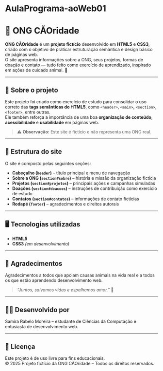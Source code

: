 # AulaPrograma-aoWeb01

# 🐾 ONG CÃOridade  

**ONG CÃOridade** é um **projeto fictício** desenvolvido em **HTML5** e **CSS3**, criado com o objetivo de praticar estruturação semântica e design básico de páginas web.  
O site apresenta informações sobre a ONG, seus projetos, formas de doação e contato — tudo feito como exercício de aprendizado, inspirado em ações de cuidado animal. 💛  

---

## 🌟 Sobre o projeto  

Este projeto foi criado como exercício de estudo para consolidar o uso correto das **tags semânticas do HTML5**, como `<header>`, `<main>`, `<section>`, `<footer>`, entre outras.  
Ele também reforça a importância de uma boa **organização de conteúdo**, **acessibilidade** e **usabilidade** em páginas web.  

> ⚠️ **Observação:** Este site é fictício e não representa uma ONG real.  

---

## 🧩 Estrutura do site  

O site é composto pelas seguintes seções:

- **Cabeçalho (`header`)** – título principal e menu de navegação  
- **Sobre a ONG (`section#sobre`)** – história e missão da organização fictícia  
- **Projetos (`section#projetos`)** – principais ações e campanhas simuladas  
- **Doações (`section#doacoes`)** – instruções de contribuição como exercício de estudo  
- **Contatos (`section#contatos`)** – informações de contato fictícias  
- **Rodapé (`footer`)** – agradecimentos e direitos autorais  

---

## 🖥️ Tecnologias utilizadas  

- **HTML5**  
- **CSS3** *(em desenvolvimento)*  

---

## 💛 Agradecimentos  

Agradecimentos a todos que apoiam causas animais na vida real e a todos os que estão aprendendo desenvolvimento web.  
> *“Juntos, salvamos vidas e espalhamos amor.”* 💛  

---

## 👩‍💻 Desenvolvido por  

Samira Rabelo Moreira – estudante de Ciências da Computação e entusiasta de desenvolvimento web.  

---

## 📄 Licença  

Este projeto é de uso livre para fins educacionais.  
© 2025 Projeto fictício da ONG CÃOridade – Todos os direitos reservados.  
